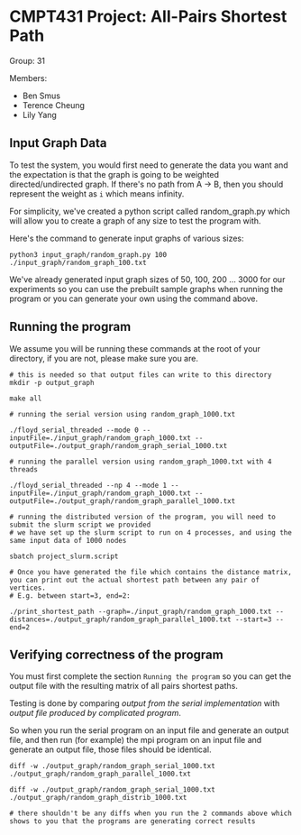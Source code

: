 # CMPT431 Project: All-Pairs Shortest Path

Group: 31

Members: 
* Ben Smus
* Terence Cheung
* Lily Yang

## Input Graph Data
To test the system, you would first need to generate the data you want and the expectation is that the graph is going to be weighted directed/undirected graph. If there's no path from A -> B, then you should represent the weight as `i` which means infinity. 

For simplicity, we've created a python script called random_graph.py which will allow you to create a graph of any size to test the program with.

Here's the command to generate input graphs of various sizes:

```
python3 input_graph/random_graph.py 100 ./input_graph/random_graph_100.txt
```

We've already generated input graph sizes of 50, 100, 200 ... 3000 for our experiments so you can use the prebuilt sample graphs when running the program or you can generate your own using the command above. 

## Running the program 

We assume you will be running these commands at the root of your directory, if you are not, please make sure you are.

```
# this is needed so that output files can write to this directory
mkdir -p output_graph

make all

# running the serial version using random_graph_1000.txt

./floyd_serial_threaded --mode 0 --inputFile=./input_graph/random_graph_1000.txt --outputFile=./output_graph/random_graph_serial_1000.txt

# running the parallel version using random_graph_1000.txt with 4 threads

./floyd_serial_threaded --np 4 --mode 1 --inputFile=./input_graph/random_graph_1000.txt --outputFile=./output_graph/random_graph_parallel_1000.txt

# running the distributed version of the program, you will need to submit the slurm script we provided
# we have set up the slurm script to run on 4 processes, and using the same input data of 1000 nodes

sbatch project_slurm.script

# Once you have generated the file which contains the distance matrix, you can print out the actual shortest path between any pair of vertices.
# E.g. between start=3, end=2:

./print_shortest_path --graph=./input_graph/random_graph_1000.txt --distances=./output_graph/random_graph_parallel_1000.txt --start=3 --end=2
```

## Verifying correctness of the program

You must first complete the section `Running the program` so you can get the output file with the resulting matrix of all pairs shortest paths.

Testing is done by comparing *output from the serial implementation* with *output file produced by complicated program*.

So when you run the serial program on an input file and generate an output file, and then run (for example) the mpi program on an input file and generate an output file,
those files should be identical.

```
diff -w ./output_graph/random_graph_serial_1000.txt ./output_graph/random_graph_parallel_1000.txt

diff -w ./output_graph/random_graph_serial_1000.txt ./output_graph/random_graph_distrib_1000.txt

# there shouldn't be any diffs when you run the 2 commands above which shows to you that the programs are generating correct results
```
